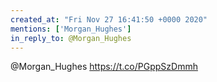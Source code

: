```yaml
---
created_at: "Fri Nov 27 16:41:50 +0000 2020"
mentions: ['Morgan_Hughes']
in_reply_to: @Morgan_Hughes
---
```


@Morgan_Hughes https://t.co/PGppSzDmmh